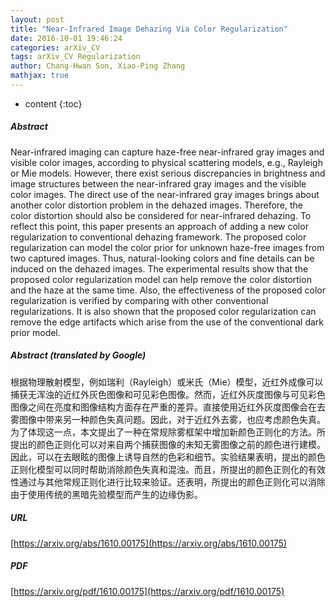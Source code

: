 ```yaml
---
layout: post
title: "Near-Infrared Image Dehazing Via Color Regularization"
date: 2016-10-01 19:46:24
categories: arXiv_CV
tags: arXiv_CV Regularization
author: Chang-Hwan Son, Xiao-Ping Zhang
mathjax: true
---
```


* content
{:toc}

##### Abstract
Near-infrared imaging can capture haze-free near-infrared gray images and visible color images, according to physical scattering models, e.g., Rayleigh or Mie models. However, there exist serious discrepancies in brightness and image structures between the near-infrared gray images and the visible color images. The direct use of the near-infrared gray images brings about another color distortion problem in the dehazed images. Therefore, the color distortion should also be considered for near-infrared dehazing. To reflect this point, this paper presents an approach of adding a new color regularization to conventional dehazing framework. The proposed color regularization can model the color prior for unknown haze-free images from two captured images. Thus, natural-looking colors and fine details can be induced on the dehazed images. The experimental results show that the proposed color regularization model can help remove the color distortion and the haze at the same time. Also, the effectiveness of the proposed color regularization is verified by comparing with other conventional regularizations. It is also shown that the proposed color regularization can remove the edge artifacts which arise from the use of the conventional dark prior model.

##### Abstract (translated by Google)
根据物理散射模型，例如瑞利（Rayleigh）或米氏（Mie）模型，近红外成像可以捕获无浑浊的近红外灰色图像和可见彩色图像。然而，近红外灰度图像与可见彩色图像之间在亮度和图像结构方面存在严重的差异。直接使用近红外灰度图像会在去雾图像中带来另一种颜色失真问题。因此，对于近红外去雾，也应考虑颜色失真。为了体现这一点，本文提出了一种在常规除雾框架中增加新颜色正则化的方法。所提出的颜色正则化可以对来自两个捕获图像的未知无雾图像之前的颜色进行建模。因此，可以在去眼眩的图像上诱导自然的色彩和细节。实验结果表明，提出的颜色正则化模型可以同时帮助消除颜色失真和混浊。而且，所提出的颜色正则化的有效性通过与其他常规正则化进行比较来验证。还表明，所提出的颜色正则化可以消除由于使用传统的黑暗先验模型而产生的边缘伪影。

##### URL
[https://arxiv.org/abs/1610.00175](https://arxiv.org/abs/1610.00175)

##### PDF
[https://arxiv.org/pdf/1610.00175](https://arxiv.org/pdf/1610.00175)


